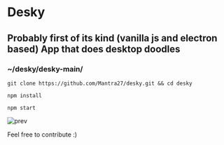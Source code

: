 # Desky

## Probably first of its kind (vanilla js and electron based) App that does desktop doodles

### ~/desky/desky-main/

`git clone https://github.com/Mantra27/desky.git && cd desky`

`npm install`

`npm start`

![prev](https://i.imgur.com/UT90vw2.png)

Feel free to contribute :)
